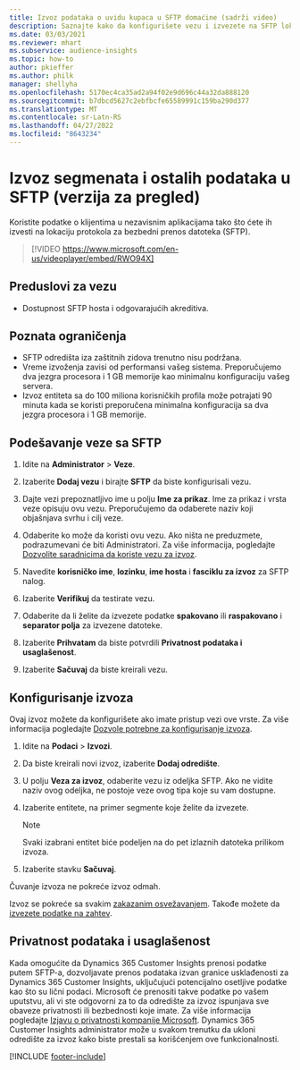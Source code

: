 ```yaml
---
title: Izvoz podataka o uvidu kupaca u SFTP domaćine (sadrži video)
description: Saznajte kako da konfigurišete vezu i izvezete na SFTP lokaciju.
ms.date: 03/03/2021
ms.reviewer: mhart
ms.subservice: audience-insights
ms.topic: how-to
author: pkieffer
ms.author: philk
manager: shellyha
ms.openlocfilehash: 5170ec4ca35ad2a94f02e9d696c44a32da888120
ms.sourcegitcommit: b7dbcd5627c2ebfbcfe65589991c159ba290d377
ms.translationtype: MT
ms.contentlocale: sr-Latn-RS
ms.lasthandoff: 04/27/2022
ms.locfileid: "8643234"
---
```

# <a name="export-segments-and-other-data-to-sftp-preview"></a>Izvoz segmenata i ostalih podataka u SFTP (verzija za pregled)

Koristite podatke o klijentima u nezavisnim aplikacijama tako što ćete ih izvesti na lokaciju protokola za bezbedni prenos datoteka (SFTP).

> [!VIDEO https://www.microsoft.com/en-us/videoplayer/embed/RWO94X]

## <a name="prerequisites-for-connection"></a>Preduslovi za vezu

- Dostupnost SFTP hosta i odgovarajućih akreditiva.

## <a name="known-limitations"></a>Poznata ograničenja

- SFTP odredišta iza zaštitnih zidova trenutno nisu podržana. 
- Vreme izvoženja zavisi od performansi vašeg sistema. Preporučujemo dva jezgra procesora i 1 GB memorije kao minimalnu konfiguraciju vašeg servera. 
- Izvoz entiteta sa do 100 miliona korisničkih profila može potrajati 90 minuta kada se koristi preporučena minimalna konfiguracija sa dva jezgra procesora i 1 GB memorije. 

## <a name="set-up-connection-to-sftp"></a>Podešavanje veze sa SFTP

1. Idite na **Administrator** > **Veze**.

1. Izaberite **Dodaj vezu** i birajte **SFTP** da biste konfigurisali vezu.

1. Dajte vezi prepoznatljivo ime u polju **Ime za prikaz**. Ime za prikaz i vrsta veze opisuju ovu vezu. Preporučujemo da odaberete naziv koji objašnjava svrhu i cilj veze.

1. Odaberite ko može da koristi ovu vezu. Ako ništa ne preduzmete, podrazumevani će biti Administratori. Za više informacija, pogledajte [Dozvolite saradnicima da koriste vezu za izvoz](connections.md#allow-contributors-to-use-a-connection-for-exports).

1. Navedite **korisničko ime**, **lozinku**, **ime hosta** i **fasciklu za izvoz** za SFTP nalog.

1. Izaberite **Verifikuj** da testirate vezu.

1. Odaberite da li želite da izvezete podatke **spakovano** ili **raspakovano** i **separator polja** za izvezene datoteke.

1. Izaberite **Prihvatam** da biste potvrdili **Privatnost podataka i usaglašenost**.

1. Izaberite **Sačuvaj** da biste kreirali vezu.

## <a name="configure-an-export"></a>Konfigurisanje izvoza

Ovaj izvoz možete da konfigurišete ako imate pristup vezi ove vrste. Za više informacija pogledajte [Dozvole potrebne za konfigurisanje izvoza](export-destinations.md#set-up-a-new-export).

1. Idite na **Podaci** > **Izvozi**.

1. Da biste kreirali novi izvoz, izaberite **Dodaj odredište**.

1. U polju **Veza za izvoz**, odaberite vezu iz odeljka SFTP. Ako ne vidite naziv ovog odeljka, ne postoje veze ovog tipa koje su vam dostupne.

1. Izaberite entitete, na primer segmente koje želite da izvezete.

   > [!NOTE]
   > Svaki izabrani entitet biće podeljen na do pet izlaznih datoteka prilikom izvoza. 

1. Izaberite stavku **Sačuvaj**.

Čuvanje izvoza ne pokreće izvoz odmah.

Izvoz se pokreće sa svakim [zakazanim osvežavanjem](system.md#schedule-tab). Takođe možete da [izvezete podatke na zahtev](export-destinations.md#run-exports-on-demand). 

## <a name="data-privacy-and-compliance"></a>Privatnost podataka i usaglašenost

Kada omogućite da Dynamics 365 Customer Insights prenosi podatke putem SFTP-a, dozvoljavate prenos podataka izvan granice usklađenosti za Dynamics 365 Customer Insights, uključujući potencijalno osetljive podatke kao što su lični podaci. Microsoft će prenositi takve podatke po vašem uputstvu, ali vi ste odgovorni za to da odredište za izvoz ispunjava sve obaveze privatnosti ili bezbednosti koje imate. Za više informacija pogledajte [Izjavu o privatnosti kompanije Microsoft](https://go.microsoft.com/fwlink/?linkid=396732).
Dynamics 365 Customer Insights administrator može u svakom trenutku da ukloni odredište za izvoz kako biste prestali sa korišćenjem ove funkcionalnosti.

[!INCLUDE [footer-include](includes/footer-banner.md)]
